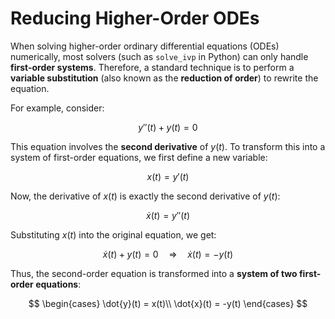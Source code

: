 # Reducing Higher-Order ODEs

When solving higher-order ordinary differential equations (ODEs) numerically, most solvers (such as `solve_ivp` in Python) can only handle **first-order systems**.
Therefore, a standard technique is to perform a **variable substitution** (also known as the **reduction of order**) to rewrite the equation.

For example, consider:

$$
y''(t) + y(t) = 0
$$

This equation involves the **second derivative** of $y(t)$. To transform this into a system of first-order equations, we first define a new variable:

$$
x(t) = y'(t)
$$

Now, the derivative of $x(t)$ is exactly the second derivative of $y(t)$:

$$
\dot{x}(t) = y''(t)
$$

Substituting $x(t)$ into the original equation, we get:

$$
\dot{x}(t) + y(t) = 0 \quad \Rightarrow \quad \dot{x}(t) = -y(t)
$$

Thus, the second-order equation is transformed into a **system of two first-order equations**:

$$
\begin{cases}
  \dot{y}(t) = x(t)\\
  \dot{x}(t) = -y(t)
\end{cases}
$$
